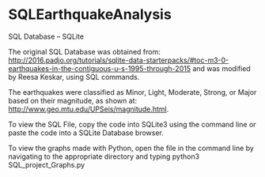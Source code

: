 # SQLEarthquakeAnalysis

SQL Database – SQLite

The original SQL Database was obtained from: http://2016.padjo.org/tutorials/sqlite-data-starterpacks/#toc-m3-0-earthquakes-in-the-contiguous-u-s-1995-through-2015
and was modified by Reesa Keskar, using SQL commands.
 
The earthquakes were classified as Minor, Light, Moderate, Strong, or Major based on their magnitude, as shown at: http://www.geo.mtu.edu/UPSeis/magnitude.html.

To view the SQL File, copy the code into SQLite3 using the command line or paste the code into a SQLite Database browser.

To view the graphs made with Python, open the file in the command line by navigating to the appropriate directory and typing python3 SQL_project_Graphs.py
